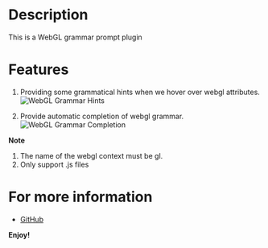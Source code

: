 # Description

This is a WebGL grammar prompt plugin

# Features

1. Providing some grammatical hints when we hover over webgl attributes.
![WebGL Grammar Hints](https://s.momocdn.com/w/u/others/2019/04/15/1555328828524-vscpde-2.gif)

2. Provide automatic completion of webgl grammar.
![WebGL Grammar Completion](https://s.momocdn.com/w/u/others/2019/04/15/1555328829198-vscode-1.gif)

**Note**

1. The name of the webgl context must be gl.
2. Only support .js files

# For more information

* [GitHub](https://github.com/nieyuyao/vscode-plugin-webgl-syntax)

**Enjoy!**
